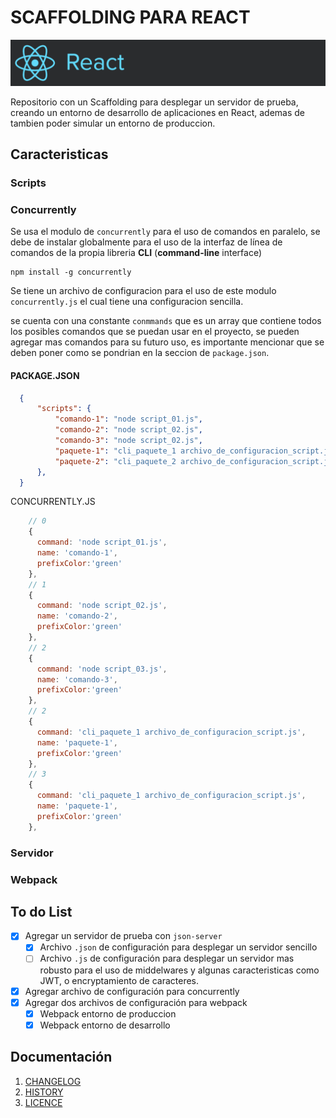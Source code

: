 # SCAFFOLDING PARA REACT

![React Logo](docs/Logo.png)

Repositorio con un Scaffolding para desplegar un servidor de prueba, creando un entorno de desarrollo de aplicaciones en React, ademas de tambien poder simular un entorno de produccion.

## Caracteristicas

### Scripts

### Concurrently

Se usa el modulo de `concurrently` para el uso de comandos en paralelo, se debe de instalar globalmente para el uso de la interfaz de línea de comandos de la propia libreria **CLI** (**command-line** interface)

```
npm install -g concurrently
```

Se tiene un archivo de configuracion para el uso de este modulo `concurrently.js` el cual tiene una configuracion sencilla.

se cuenta con una constante `conmmands` que es un array que contiene todos los posibles comandos que se puedan usar en el proyecto, se pueden agregar mas comandos para su futuro uso, es importante mencionar que se deben poner como se pondrian en la seccion de `package.json`.

#### PACKAGE.JSON

```json
  {
      "scripts": {
          "comando-1": "node script_01.js",
          "comando-2": "node script_02.js",
          "comando-3": "node script_02.js",
          "paquete-1": "cli_paquete_1 archivo_de_configuracion_script.js",
          "paquete-2": "cli_paquete_2 archivo_de_configuracion_script.js",
      },
  }
```

CONCURRENTLY.JS

```javascript
    // 0
    {
      command: 'node script_01.js',
      name: 'comando-1',
      prefixColor:'green'
    },
    // 1
    {
      command: 'node script_02.js',
      name: 'comando-2',
      prefixColor:'green'
    },
    // 2
    {
      command: 'node script_03.js',
      name: 'comando-3',
      prefixColor:'green'
    },
    // 2
    {
      command: 'cli_paquete_1 archivo_de_configuracion_script.js',
      name: 'paquete-1',
      prefixColor:'green'
    },
    // 3
    {
      command: 'cli_paquete_1 archivo_de_configuracion_script.js',
      name: 'paquete-1',
      prefixColor:'green'
    }, 
```

### Servidor

### Webpack


## To do List

- [x] Agregar un servidor de prueba con `json-server`
  - [X] Archivo `.json` de configuración para desplegar un servidor sencillo
  - [ ] Archivo `.js` de configuración para desplegar un servidor mas robusto para el uso de middelwares y algunas caracteristicas como JWT, o encryptamiento de caracteres.
- [x] Agregar archivo de configuración para concurrently
- [x] Agregar dos archivos de configuración para webpack
  - [x] Webpack entorno de produccion
  - [x] Webpack entorno de desarrollo

## Documentación

1. [CHANGELOG](docs/CHANGELOG.md)
2. [HISTORY](docs/HISTORY.md)
3. [LICENCE](docs/LICENCE.md)